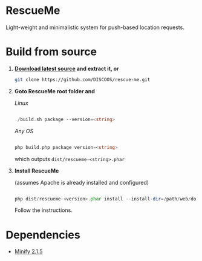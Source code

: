 RescueMe
========

Light-weight and minimalistic system for push-based location requests.

Build from source
=================

1. **<a href="https://github.com/DISCOOS/rescue-me/archive/master.zip">Download latest source</a> and extract it, or**

    ```bash
    git clone https://github.com/DISCOOS/rescue-me.git
    ```

2. **Goto RescueMe root folder and**

    *Linux*


    ```php

    ./build.sh package --version=<string>

    ```

    *Any OS*

    ```php

    php build.php package version=<string>

    ```

    which outputs `dist/rescueme-<string>.phar` 


3. **Install RescueMe**

   (assumes Apache is already installed and configured)

    ```php

    php dist/rescueme-<version>.phar install --install-dir=/path/web/document/root

    ```
    Follow the instructions.

Dependencies
============

* [Minify 2.1.5](https://minify.googlecode.com/files/minify-2.1.5.zip)
